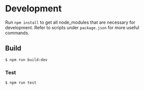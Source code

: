 # Development

Run `npm install` to get all node_modules that are necessary for development. Refer to scripts under `package.json` for more useful commands.


## Build

```sh
$ npm run build:dev
```

### Test

```sh
$ npm run test
```
